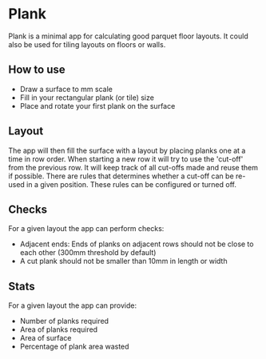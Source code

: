 # Plank

Plank is a minimal app for calculating good parquet floor layouts. It could also be used for tiling layouts on floors or walls.

## How to use

- Draw a surface to mm scale
- Fill in your rectangular plank (or tile) size
- Place and rotate your first plank on the surface

## Layout

The app will then fill the surface with a layout by placing planks one at a time in row order. When starting a new row it will try to use the 'cut-off' from the previous row. It will keep track of all cut-offs made and reuse them if possible. There are rules that determines whether a cut-off can be re-used in a given position. These rules can be configured or turned off. 

## Checks

For a given layout the app can perform checks:

- Adjacent ends: Ends of planks on adjacent rows should not be close to each other (300mm threshold by default)
- A cut plank should not be smaller than 10mm in length or width

## Stats

For a given layout the app can provide:

- Number of planks required
- Area of planks required
- Area of surface
- Percentage of plank area wasted

